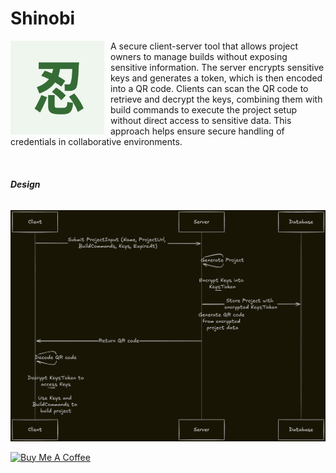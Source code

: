 # Shinobi

<p align="left">
  <img src="./忍.png" width="150" align="left" style="margin-right: 10px;" />
  A secure client-server tool that allows project owners to manage builds without exposing sensitive information. The server encrypts sensitive keys and generates a token, which is then encoded into a QR code. Clients can scan the QR code to retrieve and decrypt the keys, combining them with build commands to execute the project setup without direct access to sensitive data. This approach helps ensure secure handling of credentials in collaborative environments.
</p>

<br clear="left" />

##### Design

<p align="center">
  <img src="./architecture.png" width="1000" style="margin-top: 10px;" />
</p>

<a href="https://www.buymeacoffee.com/dompehbright" target="_blank"><img src="https://cdn.buymeacoffee.com/buttons/v2/default-yellow.png" alt="Buy Me A Coffee" style="height: 60px !important;width: 217px !important;" ></a>
